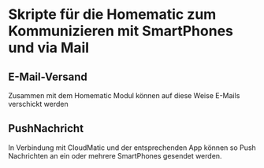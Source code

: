 # Skripte für die Homematic zum Kommunizieren mit SmartPhones und via Mail

## E-Mail-Versand
Zusammen mit dem Homematic Modul können auf diese Weise E-Mails verschickt werden

## PushNachricht
In Verbindung mit CloudMatic und der entsprechenden App können so Push Nachrichten an ein oder mehrere SmartPhones gesendet werden.
